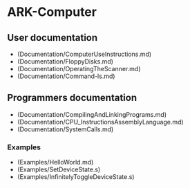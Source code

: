 # ARK-Computer

## User documentation
* (Documentation/ComputerUseInstructions.md)
* (Documentation/FloppyDisks.md)
* (Documentation/OperatingTheScanner.md)
* (Documentation/Command-ls.md)

## Programmers documentation
* (Documentation/CompilingAndLinkingPrograms.md)
* (Documentation/CPU_InstructionsAssemblyLanguage.md)
* (Documentation/SystemCalls.md)
### Examples
* (Examples/HelloWorld.md)
* (Examples/SetDeviceState.s)
* (Examples/InfinitelyToggleDeviceState.s)
